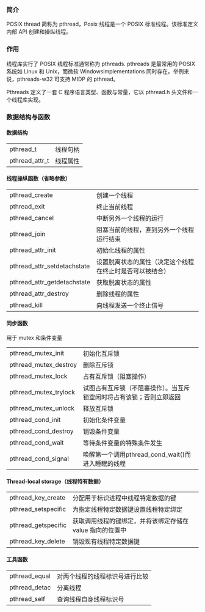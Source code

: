 ### 简介
POSIX thread 简称为 pthread，Posix 线程是一个 POSIX 标准线程。该标准定义内部 API 创建和操纵线程。

### 作用
线程库实行了 POSIX 线程标准通常称为 pthreads. pthreads 是最常用的 POSIX 系统如 Linux 和 Unix，而微软 Windowsimplementations 同时存在。举例来说，pthreads-w32 可支持 MIDP 的 pthread。

Pthreads 定义了一套 C 程序语言类型、函数与常量，它以 pthread.h 头文件和一个线程库实现。

### 数据结构与函数
#### 数据结构

<table>
  <tr>
    <td>pthread_t</td>
    <td>线程句柄</td>
  </tr>
  <tr>
    <td>pthread_attr_t</td>
    <td>线程属性</td>
  </tr>
</table>

#### 线程操纵函数（省略参数）

<table>
  <tr>
    <td>pthread_create</td>
    <td>创建一个线程</td>
  </tr>
  <tr>
    <td>pthread_exit</td>
    <td>终止当前线程 </td>
  </tr>
  <tr>
    <td>pthread_cancel</td>
    <td>中断另外一个线程的运行</td>
  </tr>
  <tr>
    <td>pthread_join</td>
    <td>阻塞当前的线程，直到另外一个线程运行结束</td>
  </tr>
  <tr>
    <td>pthread_attr_init</td>
    <td>初始化线程的属性</td>
  </tr>
  <tr>
    <td>pthread_attr_setdetachstate</td>
    <td>设置脱离状态的属性（决定这个线程在终止时是否可以被结合）</td>
  </tr>
  <tr>
    <td>pthread_attr_getdetachstate</td>
    <td>获取脱离状态的属性</td>
  </tr>
  <tr>
    <td>pthread_attr_destroy</td>
    <td>删除线程的属性</td>
  </tr>
  <tr>
    <td>pthread_kill</td>
    <td>向线程发送一个终止信号</td>
  </tr>
</table>

#### 同步函数
用于 mutex 和条件变量

<table>
  <tr>
    <td>pthread_mutex_init</td>
    <td>初始化互斥锁</td>
  </tr>
  <tr>
    <td>pthread_mutex_destroy</td>
    <td>删除互斥锁</td>
  </tr>
  <tr>
    <td>pthread_mutex_lock</td>
    <td>占有互斥锁（阻塞操作）</td>
  </tr>
  <tr>
    <td>pthread_mutex_trylock</td>
    <td>试图占有互斥锁（不阻塞操作）。当互斥锁空闲时将占有该锁；否则立即返回　</td>
  </tr>
  <tr>
    <td>pthread_mutex_unlock</td>
    <td>释放互斥锁</td>
  </tr>
  <tr>
    <td>pthread_cond_init</td>
    <td>初始化条件变量</td>
  </tr>
  <tr>
    <td>pthread_cond_destroy</td>
    <td>销毁条件变量</td>
  </tr>
  <tr>
    <td>pthread_cond_wait</td>
    <td>等待条件变量的特殊条件发生</td>
  </tr>
  <tr>
    <td>pthread_cond_signal</td>
    <td>唤醒第一个调用pthread_cond_wait()而进入睡眠的线程</td>
  </tr>
</table>

#### Thread-local storage（线程特有数据） 
<table>
  <tr>
    <td>pthread_key_create</td>
    <td>分配用于标识进程中线程特定数据的键</td>
  </tr>
  <tr>
    <td>pthread_setspecific</td>
    <td>为指定线程特定数据键设置线程特定绑定 </td>
  </tr>
  <tr>
    <td>pthread_getspecific</td>
    <td>获取调用线程的键绑定，并将该绑定存储在 value 指向的位置中</td>
  </tr>
  <tr>
    <td>pthread_key_delete</td>
    <td>销毁现有线程特定数据键</td>
  </tr>
</table>

#### 工具函数
<table>
  <tr>
    <td>pthread_equal</td>
    <td>对两个线程的线程标识号进行比较</td>
  </tr>
  <tr>
    <td>pthread_detac</td>
    <td>分离线程</td>
  </tr>
  <tr>
    <td>pthread_self</td>
    <td>查询线程自身线程标识号</td>
  </tr>
</table>
